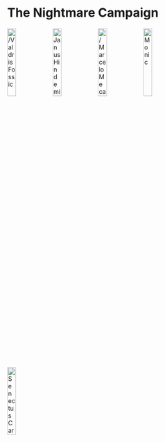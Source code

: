 # The Nightmare Campaign

<a href="https://half-guinea-press.github.io/Nightmare_Campaign/players/Valdris_Fossic/"><img src="https://half-guinea-press.github.io/Nightmare_Campaign/images/Valdris Fossic.jpg" alt="/Valdris Fossic" style="width:20%"></a>
<a href="https://half-guinea-press.github.io/Nightmare_Campaign/players/Janus_Hindemith/"><img src="https://half-guinea-press.github.io/Nightmare_Campaign/images/Janus_Hindemith.jpg" alt="Janus Hindemith" style="width:20%"></a>
<a href="https://half-guinea-press.github.io/Nightmare_Campaign/players/Marcelo_Mecanico/"><img src="https://half-guinea-press.github.io/Nightmare_Campaign/images/Marcelo_Mecanico.jpg" alt="/Marcelo Mecanico" style="width:20%"></a>
<a href="https://half-guinea-press.github.io/Nightmare_Campaign/players/Monic/"><img src="https://half-guinea-press.github.io/Nightmare_Campaign/images/Gargoyle_SunSoulMonk.jpg" alt="Monic" style="width:20%"></a>
<a href="https://half-guinea-press.github.io/Nightmare_Campaign/players/Senectus_Caruso/"><img src="https://half-guinea-press.github.io/Nightmare_Campaign/images/Senectus_Caruso.jpg" alt="Senectus Caruso" style="width:20%"></a>

